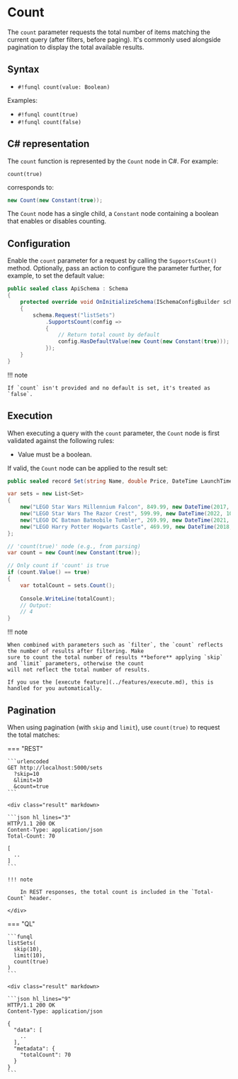 ﻿# Count

The `count` parameter requests the total number of items matching the current query (after filters, before paging). It's
commonly used alongside pagination to display the total available results.

## Syntax

- `#!funql count(value: Boolean)`

Examples:

- `#!funql count(true)`
- `#!funql count(false)`

## C# representation

The `count` function is represented by the `Count` node in C#. For example:

```funql 
count(true)
```

corresponds to:

```csharp 
new Count(new Constant(true));
```

The `Count` node has a single child, a `Constant` node containing a boolean that enables or disables counting.

## Configuration

Enable the `count` parameter for a request by calling the `SupportsCount()` method. Optionally, pass an action to 
configure the parameter further, for example, to set the default value:

```csharp 
public sealed class ApiSchema : Schema
{ 
    protected override void OnInitializeSchema(ISchemaConfigBuilder schema) 
    {        
        schema.Request("listSets")
            .SupportsCount(config => 
            {
                // Return total count by default
                config.HasDefaultValue(new Count(new Constant(true))); 
            });
    }
}
```

!!! note

    If `count` isn't provided and no default is set, it's treated as `false`.

## Execution

When executing a query with the `count` parameter, the `Count` node is first validated against the following rules:

- Value must be a boolean.

If valid, the `Count` node can be applied to the result set:

```csharp
public sealed record Set(string Name, double Price, DateTime LaunchTime);

var sets = new List<Set>
{
    new("LEGO Star Wars Millennium Falcon", 849.99, new DateTime(2017, 10, 01)),
    new("LEGO Star Wars The Razor Crest", 599.99, new DateTime(2022, 10, 03)),
    new("LEGO DC Batman Batmobile Tumbler", 269.99, new DateTime(2021, 11, 01)),
    new("LEGO Harry Potter Hogwarts Castle", 469.99, new DateTime(2018, 09, 01)),
};

// 'count(true)' node (e.g., from parsing)
var count = new Count(new Constant(true));

// Only count if 'count' is true
if (count.Value() == true) 
{
    var totalCount = sets.Count();
    
    Console.WriteLine(totalCount);
    // Output:
    // 4
}
```

!!! note

    When combined with parameters such as `filter`, the `count` reflects the number of results after filtering. Make 
    sure to count the total number of results **before** applying `skip` and `limit` parameters, otherwise the count 
    will not reflect the total number of results.

    If you use the [execute feature](../features/execute.md), this is handled for you automatically.

## Pagination

When using pagination (with `skip` and `limit`), use `count(true)` to request the total matches:

=== "REST"
    
    ```urlencoded
    GET http://localhost:5000/sets
      ?skip=10
      &limit=10
      &count=true
    ```

    <div class="result" markdown>
    
    ```json hl_lines="3"
    HTTP/1.1 200 OK
    Content-Type: application/json
    Total-Count: 70

    [
      ..
    ]
    ```

    !!! note

        In REST responses, the total count is included in the `Total-Count` header.

    </div>

=== "QL"

    ```funql
    listSets(
      skip(10),
      limit(10),
      count(true)
    )
    ```

    <div class="result" markdown>

    ```json hl_lines="9"
    HTTP/1.1 200 OK
    Content-Type: application/json
    
    {
      "data": [
        ..
      ],
      "metadata": {
        "totalCount": 70
      }
    }
    ```